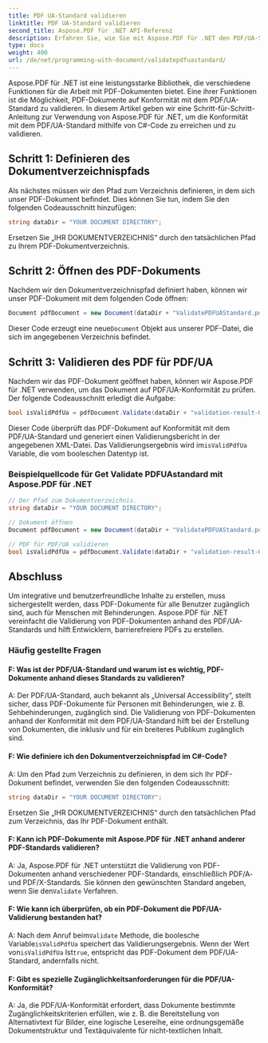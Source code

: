 ```yaml
---
title: PDF UA-Standard validieren
linktitle: PDF UA-Standard validieren
second_title: Aspose.PDF für .NET API-Referenz
description: Erfahren Sie, wie Sie mit Aspose.PDF für .NET den PDF/UA-Standard mit C#-Code validieren. Schritt-für-Schritt-Anleitung.
type: docs
weight: 400
url: /de/net/programming-with-document/validatepdfuastandard/
---
```

Aspose.PDF für .NET ist eine leistungsstarke Bibliothek, die verschiedene Funktionen für die Arbeit mit PDF-Dokumenten bietet. Eine ihrer Funktionen ist die Möglichkeit, PDF-Dokumente auf Konformität mit dem PDF/UA-Standard zu validieren. In diesem Artikel geben wir eine Schritt-für-Schritt-Anleitung zur Verwendung von Aspose.PDF für .NET, um die Konformität mit dem PDF/UA-Standard mithilfe von C#-Code zu erreichen und zu validieren.

## Schritt 1: Definieren des Dokumentverzeichnispfads

Als nächstes müssen wir den Pfad zum Verzeichnis definieren, in dem sich unser PDF-Dokument befindet. Dies können Sie tun, indem Sie den folgenden Codeausschnitt hinzufügen:

```csharp
string dataDir = "YOUR DOCUMENT DIRECTORY";
```

Ersetzen Sie „IHR DOKUMENTVERZEICHNIS“ durch den tatsächlichen Pfad zu Ihrem PDF-Dokumentverzeichnis.

## Schritt 2: Öffnen des PDF-Dokuments

Nachdem wir den Dokumentverzeichnispfad definiert haben, können wir unser PDF-Dokument mit dem folgenden Code öffnen:

```csharp
Document pdfDocument = new Document(dataDir + "ValidatePDFUAStandard.pdf");
```

 Dieser Code erzeugt eine neue`Document` Objekt aus unserer PDF-Datei, die sich im angegebenen Verzeichnis befindet.

## Schritt 3: Validieren des PDF für PDF/UA

Nachdem wir das PDF-Dokument geöffnet haben, können wir Aspose.PDF für .NET verwenden, um das Dokument auf PDF/UA-Konformität zu prüfen. Der folgende Codeausschnitt erledigt die Aufgabe:

```csharp
bool isValidPdfUa = pdfDocument.Validate(dataDir + "validation-result-UA.xml", PdfFormat.PDF_UA_1);
```

 Dieser Code überprüft das PDF-Dokument auf Konformität mit dem PDF/UA-Standard und generiert einen Validierungsbericht in der angegebenen XML-Datei. Das Validierungsergebnis wird im`isValidPdfUa` Variable, die vom booleschen Datentyp ist.

### Beispielquellcode für Get Validate PDFUAstandard mit Aspose.PDF für .NET

```csharp
// Der Pfad zum Dokumentverzeichnis.
string dataDir = "YOUR DOCUMENT DIRECTORY";

// Dokument öffnen
Document pdfDocument = new Document(dataDir + "ValidatePDFUAStandard.pdf");

// PDF für PDF/UA validieren
bool isValidPdfUa = pdfDocument.Validate(dataDir + "validation-result-UA.xml", PdfFormat.PDF_UA_1); 
```

## Abschluss

Um integrative und benutzerfreundliche Inhalte zu erstellen, muss sichergestellt werden, dass PDF-Dokumente für alle Benutzer zugänglich sind, auch für Menschen mit Behinderungen. Aspose.PDF für .NET vereinfacht die Validierung von PDF-Dokumenten anhand des PDF/UA-Standards und hilft Entwicklern, barrierefreiere PDFs zu erstellen.

### Häufig gestellte Fragen

#### F: Was ist der PDF/UA-Standard und warum ist es wichtig, PDF-Dokumente anhand dieses Standards zu validieren?

A: Der PDF/UA-Standard, auch bekannt als „Universal Accessibility“, stellt sicher, dass PDF-Dokumente für Personen mit Behinderungen, wie z. B. Sehbehinderungen, zugänglich sind. Die Validierung von PDF-Dokumenten anhand der Konformität mit dem PDF/UA-Standard hilft bei der Erstellung von Dokumenten, die inklusiv und für ein breiteres Publikum zugänglich sind.

#### F: Wie definiere ich den Dokumentverzeichnispfad im C#-Code?

A: Um den Pfad zum Verzeichnis zu definieren, in dem sich Ihr PDF-Dokument befindet, verwenden Sie den folgenden Codeausschnitt:

```csharp
string dataDir = "YOUR DOCUMENT DIRECTORY";
```

Ersetzen Sie „IHR DOKUMENTVERZEICHNIS“ durch den tatsächlichen Pfad zum Verzeichnis, das Ihr PDF-Dokument enthält.

#### F: Kann ich PDF-Dokumente mit Aspose.PDF für .NET anhand anderer PDF-Standards validieren?

 A: Ja, Aspose.PDF für .NET unterstützt die Validierung von PDF-Dokumenten anhand verschiedener PDF-Standards, einschließlich PDF/A- und PDF/X-Standards. Sie können den gewünschten Standard angeben, wenn Sie den`Validate` Verfahren.

#### F: Wie kann ich überprüfen, ob ein PDF-Dokument die PDF/UA-Validierung bestanden hat?

 A: Nach dem Anruf beim`Validate` Methode, die boolesche Variable`isValidPdfUa` speichert das Validierungsergebnis. Wenn der Wert von`isValidPdfUa` Ist`true`, entspricht das PDF-Dokument dem PDF/UA-Standard, andernfalls nicht.

#### F: Gibt es spezielle Zugänglichkeitsanforderungen für die PDF/UA-Konformität?

A: Ja, die PDF/UA-Konformität erfordert, dass Dokumente bestimmte Zugänglichkeitskriterien erfüllen, wie z. B. die Bereitstellung von Alternativtext für Bilder, eine logische Lesereihe, eine ordnungsgemäße Dokumentstruktur und Textäquivalente für nicht-textlichen Inhalt.